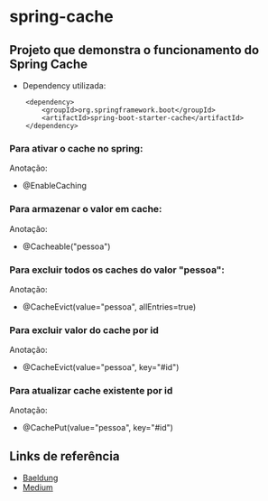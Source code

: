 # spring-cache
## Projeto que demonstra o funcionamento do Spring Cache

* Dependency utilizada:
``` 
    <dependency>
        <groupId>org.springframework.boot</groupId>
        <artifactId>spring-boot-starter-cache</artifactId>
    </dependency>

```

### Para ativar o cache no spring:
Anotação:
- @EnableCaching

### Para armazenar o valor em cache:
Anotação:
- @Cacheable("pessoa")

### Para excluir todos os caches do valor "pessoa":
Anotação:
- @CacheEvict(value="pessoa", allEntries=true)

### Para excluir valor do cache por id
Anotação:
- @CacheEvict(value="pessoa", key="#id")

### Para atualizar cache existente por id
Anotação:
- @CachePut(value="pessoa", key="#id")


## Links de referência
* [Baeldung](https://www.baeldung.com/spring-cache-tutorial)
* [Medium](https://medium.com/vedity/spring-boot-caching-mechanism-8ef901147e60)